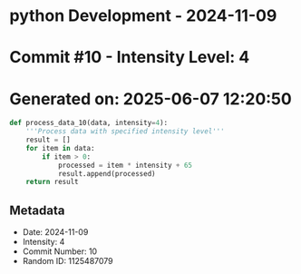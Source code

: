 ﻿# python Development - 2024-11-09
# Commit #10 - Intensity Level: 4
# Generated on: 2025-06-07 12:20:50
```python
def process_data_10(data, intensity=4):
    '''Process data with specified intensity level'''
    result = []
    for item in data:
        if item > 0:
            processed = item * intensity + 65
            result.append(processed)
    return result
```
## Metadata
- Date: 2024-11-09
- Intensity: 4
- Commit Number: 10
- Random ID: 1125487079
